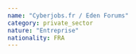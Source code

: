 ```yaml
---
name: "Cyberjobs.fr / Eden Forums"
category: private_sector
nature: "Entreprise"
nationality: FRA
---
```

    